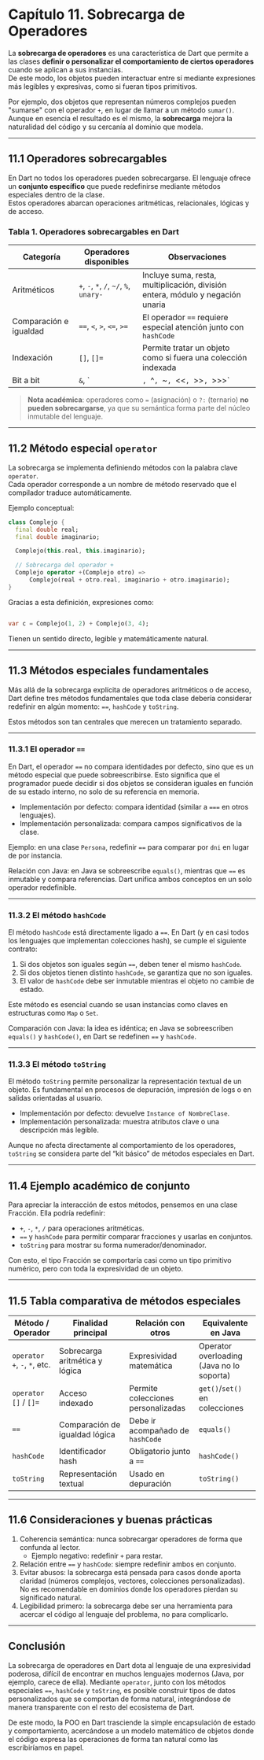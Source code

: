 # Capítulo 11. Sobrecarga de Operadores

La **sobrecarga de operadores** es una característica de Dart que permite a las clases **definir o personalizar el
comportamiento de ciertos operadores** cuando se aplican a sus instancias.  
De este modo, los objetos pueden interactuar entre sí mediante expresiones más legibles y expresivas, como si fueran
tipos primitivos.

Por ejemplo, dos objetos que representan números complejos pueden "sumarse" con el operador `+`, en lugar de llamar a un
método `sumar()`.  
Aunque en esencia el resultado es el mismo, la **sobrecarga** mejora la naturalidad del código y su cercanía al dominio
que modela.

---

## 11.1 Operadores sobrecargables

En Dart no todos los operadores pueden sobrecargarse. El lenguaje ofrece un **conjunto específico** que puede
redefinirse mediante métodos especiales dentro de la clase.  
Estos operadores abarcan operaciones aritméticas, relacionales, lógicas y de acceso.

### Tabla 1. Operadores sobrecargables en Dart

| Categoría              | Operadores disponibles                  | Observaciones                                                                  |
|------------------------|-----------------------------------------|--------------------------------------------------------------------------------|
| Aritméticos            | `+`, `-`, `*`, `/`, `~/`, `%`, `unary-` | Incluye suma, resta, multiplicación, división entera, módulo y negación unaria |
| Comparación e igualdad | `==`, `<`, `>`, `<=`, `>=`              | El operador `==` requiere especial atención junto con `hashCode`               |
| Indexación             | `[]`, `[]=`                             | Permite tratar un objeto como si fuera una colección indexada                  |
| Bit a bit              | `&`, `                                  | `, `^`, `~`, `<<`, `>>`, `>>>`                                                 | Relevante en clases que representan estructuras binarias o de bajo nivel |

> **Nota académica**: operadores como `=` (asignación) o `?:` (ternario) **no pueden sobrecargarse**, ya que su
> semántica forma parte del núcleo inmutable del lenguaje.

---

## 11.2 Método especial `operator`

La sobrecarga se implementa definiendo métodos con la palabra clave `operator`.  
Cada operador corresponde a un nombre de método reservado que el compilador traduce automáticamente.

Ejemplo conceptual:

```dart
class Complejo {
  final double real;
  final double imaginario;

  Complejo(this.real, this.imaginario);

  // Sobrecarga del operador +
  Complejo operator +(Complejo otro) =>
      Complejo(real + otro.real, imaginario + otro.imaginario);
}
```

Gracias a esta definición, expresiones como:

```dart

var c = Complejo(1, 2) + Complejo(3, 4);
```

Tienen un sentido directo, legible y matemáticamente natural.

---

## 11.3 Métodos especiales fundamentales

Más allá de la sobrecarga explícita de operadores aritméticos o de acceso, Dart define tres métodos fundamentales que
toda clase debería considerar redefinir en algún momento: `==`, `hashCode` y `toString`.

Estos métodos son tan centrales que merecen un tratamiento separado.

---

### 11.3.1 El operador `==`

En Dart, el operador `==` no compara identidades por defecto, sino que es un método especial que puede sobreescribirse.
Esto significa que el programador puede decidir si dos objetos se consideran iguales en función de su estado interno, no
solo de su referencia en memoria.

- Implementación por defecto: compara identidad (similar a `===` en otros lenguajes).
- Implementación personalizada: compara campos significativos de la clase.

Ejemplo: en una clase `Persona`, redefinir `==` para comparar por `dni` en lugar de por instancia.

Relación con Java: en Java se sobreescribe `equals()`, mientras que `==` es inmutable y compara referencias. Dart
unifica ambos conceptos en un solo operador redefinible.

---

### 11.3.2 El método `hashCode`

El método `hashCode` está directamente ligado a `==`. En Dart (y en casi todos los lenguajes que implementan colecciones
hash), se cumple el siguiente contrato:

1. Si dos objetos son iguales según `==`, deben tener el mismo `hashCode`.
2. Si dos objetos tienen distinto `hashCode`, se garantiza que no son iguales.
3. El valor de `hashCode` debe ser inmutable mientras el objeto no cambie de estado.

Este método es esencial cuando se usan instancias como claves en estructuras como `Map` o `Set`.

Comparación con Java: la idea es idéntica; en Java se sobreescriben `equals()` y `hashCode()`, en Dart se redefinen `==`
y `hashCode`.

---

### 11.3.3 El método `toString`

El método `toString` permite personalizar la representación textual de un objeto. Es fundamental en procesos de
depuración, impresión de logs o en salidas orientadas al usuario.

- Implementación por defecto: devuelve `Instance of NombreClase`.
- Implementación personalizada: muestra atributos clave o una descripción más legible.

Aunque no afecta directamente al comportamiento de los operadores, `toString` se considera parte del “kit básico” de
métodos especiales en Dart.

---

## 11.4 Ejemplo académico de conjunto

Para apreciar la interacción de estos métodos, pensemos en una clase Fracción. Ella podría redefinir:

- `+`, `-`, `*`, `/` para operaciones aritméticas.
- `==` y `hashCode` para permitir comparar fracciones y usarlas en conjuntos.
- `toString` para mostrar su forma numerador/denominador.

Con esto, el tipo Fracción se comportaría casi como un tipo primitivo numérico, pero con toda la expresividad de un
objeto.

---

## 11.5 Tabla comparativa de métodos especiales

| Método / Operador            | Finalidad principal            | Relación con otros                 | Equivalente en Java                       |
|------------------------------|--------------------------------|------------------------------------|-------------------------------------------|
| `operator +`, `-`, `*`, etc. | Sobrecarga aritmética y lógica | Expresividad matemática            | Operator overloading (Java no lo soporta) |
| `operator []` / `[]=`        | Acceso indexado                | Permite colecciones personalizadas | `get()`/`set()` en colecciones            |
| `==`                         | Comparación de igualdad lógica | Debe ir acompañado de `hashCode`   | `equals()`                                |
| `hashCode`                   | Identificador hash             | Obligatorio junto a `==`           | `hashCode()`                              |
| `toString`                   | Representación textual         | Usado en depuración                | `toString()`                              |

---

## 11.6 Consideraciones y buenas prácticas

1. Coherencia semántica: nunca sobrecargar operadores de forma que confunda al lector.
    - Ejemplo negativo: redefinir `+` para restar.
2. Relación entre `==` y `hashCode`: siempre redefinir ambos en conjunto.
3. Evitar abusos: la sobrecarga está pensada para casos donde aporta claridad (números complejos, vectores, colecciones
   personalizadas). No es recomendable en dominios donde los operadores pierdan su significado natural.
4. Legibilidad primero: la sobrecarga debe ser una herramienta para acercar el código al lenguaje del problema, no para
   complicarlo.

---

## Conclusión

La sobrecarga de operadores en Dart dota al lenguaje de una expresividad poderosa, difícil de encontrar en muchos
lenguajes modernos (Java, por ejemplo, carece de ella). Mediante `operator`, junto con los métodos especiales `==`,
`hashCode` y `toString`, es posible construir tipos de datos personalizados que se comportan de forma natural,
integrándose de manera transparente con el resto del ecosistema de Dart.

De este modo, la POO en Dart trasciende la simple encapsulación de estado y comportamiento, acercándose a un modelo
matemático de objetos donde el código expresa las operaciones de forma tan natural como las escribiríamos en papel.

